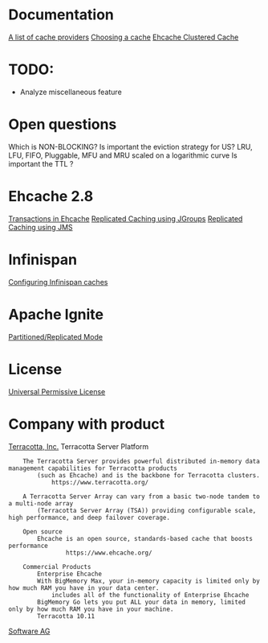 # Documentation

[A list of cache providers](https://blog.frankel.ch/choose-cache/2/)
[Choosing a cache](https://blog.frankel.ch/choose-cache/1/)
[Ehcache Clustered Cache](https://www.ehcache.org/documentation/3.3/clustered-cache.html)

# TODO:

* Analyze miscellaneous feature

# Open questions

Which is NON-BLOCKING?
Is important the eviction strategy for US? LRU, LFU, FIFO, Pluggable, MFU and MRU scaled on a logarithmic curve
Is important the TTL ?

# Ehcache 2.8
[Transactions in Ehcache](https://www.ehcache.org/documentation/2.8/apis/transactions.html)
[Replicated Caching using JGroups](https://www.ehcache.org/documentation/2.8/replication/jgroups-replicated-caching.html)
[Replicated Caching using JMS](https://www.ehcache.org/documentation/2.8/replication/jms-replicated-caching.html)

# Infinispan
[Configuring Infinispan caches](https://infinispan.org/docs/stable/titles/configuring/configuring.html)

# Apache Ignite
[Partitioned/Replicated Mode](https://ignite.apache.org/docs/latest/data-modeling/data-partitioning)

# License

[Universal Permissive License](https://oss.oracle.com/licenses/upl/)

# Company with product

[Terracotta, Inc.](https://en.wikipedia.org/wiki/Terracotta,_Inc.)
    Terracotta Server Platform

        The Terracotta Server provides powerful distributed in-memory data management capabilities for Terracotta products 
            (such as Ehcache) and is the backbone for Terracotta clusters.
                https://www.terracotta.org/

        A Terracotta Server Array can vary from a basic two-node tandem to a multi-node array 
            (Terracotta Server Array (TSA)) providing configurable scale, high performance, and deep failover coverage.

        Open source
            Ehcache is an open source, standards-based cache that boosts performance
                    https://www.ehcache.org/

        Commercial Products
            Enterprise Ehcache
            With BigMemory Max, your in-memory capacity is limited only by how much RAM you have in your data center.
                includes all of the functionality of Enterprise Ehcache
            BigMemory Go lets you put ALL your data in memory, limited only by how much RAM you have in your machine.
            Terracotta 10.11
[Software AG](https://en.wikipedia.org/wiki/Software_AG)